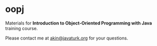 # oopj
Materials for **Introduction to Object-Oriented Programming with Java** training course.

Please contact me at akin@javaturk.org for your questions.
